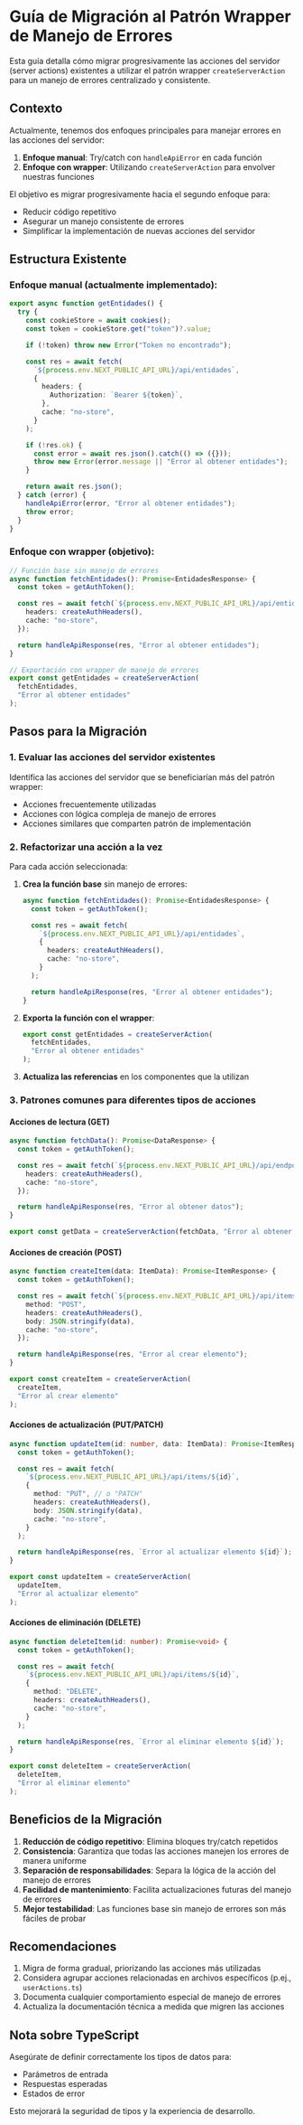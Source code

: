 # Guía de Migración al Patrón Wrapper de Manejo de Errores

Esta guía detalla cómo migrar progresivamente las acciones del servidor (server actions) existentes a utilizar el patrón wrapper `createServerAction` para un manejo de errores centralizado y consistente.

## Contexto

Actualmente, tenemos dos enfoques principales para manejar errores en las acciones del servidor:

1. **Enfoque manual**: Try/catch con `handleApiError` en cada función
2. **Enfoque con wrapper**: Utilizando `createServerAction` para envolver nuestras funciones

El objetivo es migrar progresivamente hacia el segundo enfoque para:

- Reducir código repetitivo
- Asegurar un manejo consistente de errores
- Simplificar la implementación de nuevas acciones del servidor

## Estructura Existente

### Enfoque manual (actualmente implementado):

```typescript
export async function getEntidades() {
  try {
    const cookieStore = await cookies();
    const token = cookieStore.get("token")?.value;

    if (!token) throw new Error("Token no encontrado");

    const res = await fetch(
      `${process.env.NEXT_PUBLIC_API_URL}/api/entidades`,
      {
        headers: {
          Authorization: `Bearer ${token}`,
        },
        cache: "no-store",
      }
    );

    if (!res.ok) {
      const error = await res.json().catch(() => ({}));
      throw new Error(error.message || "Error al obtener entidades");
    }

    return await res.json();
  } catch (error) {
    handleApiError(error, "Error al obtener entidades");
    throw error;
  }
}
```

### Enfoque con wrapper (objetivo):

```typescript
// Función base sin manejo de errores
async function fetchEntidades(): Promise<EntidadesResponse> {
  const token = getAuthToken();

  const res = await fetch(`${process.env.NEXT_PUBLIC_API_URL}/api/entidades`, {
    headers: createAuthHeaders(),
    cache: "no-store",
  });

  return handleApiResponse(res, "Error al obtener entidades");
}

// Exportación con wrapper de manejo de errores
export const getEntidades = createServerAction(
  fetchEntidades,
  "Error al obtener entidades"
);
```

## Pasos para la Migración

### 1. Evaluar las acciones del servidor existentes

Identifica las acciones del servidor que se beneficiarían más del patrón wrapper:

- Acciones frecuentemente utilizadas
- Acciones con lógica compleja de manejo de errores
- Acciones similares que comparten patrón de implementación

### 2. Refactorizar una acción a la vez

Para cada acción seleccionada:

1. **Crea la función base** sin manejo de errores:

   ```typescript
   async function fetchEntidades(): Promise<EntidadesResponse> {
     const token = getAuthToken();

     const res = await fetch(
       `${process.env.NEXT_PUBLIC_API_URL}/api/entidades`,
       {
         headers: createAuthHeaders(),
         cache: "no-store",
       }
     );

     return handleApiResponse(res, "Error al obtener entidades");
   }
   ```

2. **Exporta la función con el wrapper**:

   ```typescript
   export const getEntidades = createServerAction(
     fetchEntidades,
     "Error al obtener entidades"
   );
   ```

3. **Actualiza las referencias** en los componentes que la utilizan

### 3. Patrones comunes para diferentes tipos de acciones

#### Acciones de lectura (GET)

```typescript
async function fetchData(): Promise<DataResponse> {
  const token = getAuthToken();

  const res = await fetch(`${process.env.NEXT_PUBLIC_API_URL}/api/endpoint`, {
    headers: createAuthHeaders(),
    cache: "no-store",
  });

  return handleApiResponse(res, "Error al obtener datos");
}

export const getData = createServerAction(fetchData, "Error al obtener datos");
```

#### Acciones de creación (POST)

```typescript
async function createItem(data: ItemData): Promise<ItemResponse> {
  const token = getAuthToken();

  const res = await fetch(`${process.env.NEXT_PUBLIC_API_URL}/api/items`, {
    method: "POST",
    headers: createAuthHeaders(),
    body: JSON.stringify(data),
    cache: "no-store",
  });

  return handleApiResponse(res, "Error al crear elemento");
}

export const createItem = createServerAction(
  createItem,
  "Error al crear elemento"
);
```

#### Acciones de actualización (PUT/PATCH)

```typescript
async function updateItem(id: number, data: ItemData): Promise<ItemResponse> {
  const token = getAuthToken();

  const res = await fetch(
    `${process.env.NEXT_PUBLIC_API_URL}/api/items/${id}`,
    {
      method: "PUT", // o "PATCH"
      headers: createAuthHeaders(),
      body: JSON.stringify(data),
      cache: "no-store",
    }
  );

  return handleApiResponse(res, `Error al actualizar elemento ${id}`);
}

export const updateItem = createServerAction(
  updateItem,
  "Error al actualizar elemento"
);
```

#### Acciones de eliminación (DELETE)

```typescript
async function deleteItem(id: number): Promise<void> {
  const token = getAuthToken();

  const res = await fetch(
    `${process.env.NEXT_PUBLIC_API_URL}/api/items/${id}`,
    {
      method: "DELETE",
      headers: createAuthHeaders(),
      cache: "no-store",
    }
  );

  return handleApiResponse(res, `Error al eliminar elemento ${id}`);
}

export const deleteItem = createServerAction(
  deleteItem,
  "Error al eliminar elemento"
);
```

## Beneficios de la Migración

1. **Reducción de código repetitivo**: Elimina bloques try/catch repetidos
2. **Consistencia**: Garantiza que todas las acciones manejen los errores de manera uniforme
3. **Separación de responsabilidades**: Separa la lógica de la acción del manejo de errores
4. **Facilidad de mantenimiento**: Facilita actualizaciones futuras del manejo de errores
5. **Mejor testabilidad**: Las funciones base sin manejo de errores son más fáciles de probar

## Recomendaciones

1. Migra de forma gradual, priorizando las acciones más utilizadas
2. Considera agrupar acciones relacionadas en archivos específicos (p.ej., `userActions.ts`)
3. Documenta cualquier comportamiento especial de manejo de errores
4. Actualiza la documentación técnica a medida que migren las acciones

## Nota sobre TypeScript

Asegúrate de definir correctamente los tipos de datos para:

- Parámetros de entrada
- Respuestas esperadas
- Estados de error

Esto mejorará la seguridad de tipos y la experiencia de desarrollo.

